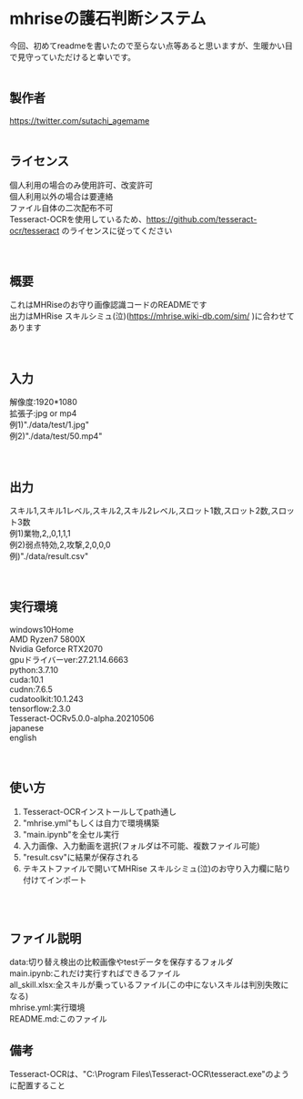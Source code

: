 # mhriseの護石判断システム
今回、初めてreadmeを書いたので至らない点等あると思いますが、生暖かい目で見守っていただけると幸いです。
<br />
<br />


## 製作者
https://twitter.com/sutachi_agemame
<br />
<br />

## ライセンス
個人利用の場合のみ使用許可、改変許可  
個人利用以外の場合は要連絡  
ファイル自体の二次配布不可  
Tesseract-OCRを使用しているため、https://github.com/tesseract-ocr/tesseract
のライセンスに従ってください  
<br />
<br />

## 概要
これはMHRiseのお守り画像認識コードのREADMEです  
出力はMHRise スキルシミュ(泣)(https://mhrise.wiki-db.com/sim/
)に合わせてあります  
<br />
<br />

## 入力
解像度:1920*1080  
拡張子:jpg or mp4  
例1)"./data/test/1.jpg"  
例2)"./data/test/50.mp4"  
<br />
<br />

## 出力
スキル1,スキル1レベル,スキル2,スキル2レベル,スロット1数,スロット2数,スロット3数  
例1)業物,2,,0,1,1,1  
例2)弱点特効,2,攻撃,2,0,0,0  
例)"./data/result.csv"  
<br />
<br />

## 実行環境
windows10Home  
AMD Ryzen7 5800X  
Nvidia Geforce RTX2070  
gpuドライバーver:27.21.14.6663  
python:3.7.10  
cuda:10.1  
cudnn:7.6.5  
cudatoolkit:10.1.243  
tensorflow:2.3.0  
Tesseract-OCRv5.0.0-alpha.20210506  
	japanese  
	english  
<br />
<br />

## 使い方
1. Tesseract-OCRインストールしてpath通し  
2. "mhrise.yml"もしくは自力で環境構築  
3. "main.ipynb"を全セル実行  
4. 入力画像、入力動画を選択(フォルダは不可能、複数ファイル可能)  
5. "result.csv"に結果が保存される  
6. テキストファイルで開いてMHRise スキルシミュ(泣)のお守り入力欄に貼り付けてインポート  
<br />
<br />

## ファイル説明
data:切り替え検出の比較画像やtestデータを保存するフォルダ  
main.ipynb:これだけ実行すればできるファイル  
all_skill.xlsx:全スキルが乗っているファイル(この中にないスキルは判別失敗になる)  
mhrise.yml:実行環境  
README.md:このファイル  

## 備考
Tesseract-OCRは、"C:\Program Files\Tesseract-OCR\tesseract.exe"のように配置すること
